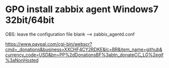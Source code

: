 # GPO install zabbix agent Windows7 32bit/64bit
OBS: leave the configuration file blank --> zabbix_agentd.conf

https://www.paypal.com/cgi-bin/webscr?cmd=_donations&business=XXCHF4CY2RDKE&lc=BR&item_name=github&currency_code=USD&bn=PP%2dDonationsBF%3abtn_donateCC_LG%2egif%3aNonHosted 
